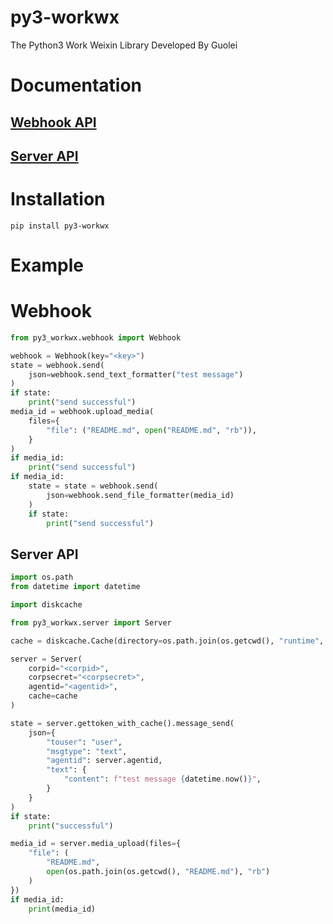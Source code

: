 # py3-workwx

The Python3 Work Weixin Library Developed By Guolei

# Documentation

## [Webhook API](https://developer.work.weixin.qq.com/document/path/91770)

## [Server API](https://developer.work.weixin.qq.com/document/path/90664)

# Installation

```shell
pip install py3-workwx
```

# Example

# Webhook

```python
from py3_workwx.webhook import Webhook

webhook = Webhook(key="<key>")
state = webhook.send(
    json=webhook.send_text_formatter("test message")
)
if state:
    print("send successful")
media_id = webhook.upload_media(
    files={
        "file": ("README.md", open("README.md", "rb")),
    }
)
if media_id:
    print("send successful")
if media_id:
    state = state = webhook.send(
        json=webhook.send_file_formatter(media_id)
    )
    if state:
        print("send successful")
```

## Server API

```python
import os.path
from datetime import datetime

import diskcache

from py3_workwx.server import Server

cache = diskcache.Cache(directory=os.path.join(os.getcwd(), "runtime", "diskcache", "default"))

server = Server(
    corpid="<corpid>",
    corpsecret="<corpsecret>",
    agentid="<agentid>",
    cache=cache
)

state = server.gettoken_with_cache().message_send(
    json={
        "touser": "user",
        "msgtype": "text",
        "agentid": server.agentid,
        "text": {
            "content": f"test message {datetime.now()}",
        }
    }
)
if state:
    print("successful")

media_id = server.media_upload(files={
    "file": (
        "README.md",
        open(os.path.join(os.getcwd(), "README.md"), "rb")
    )
})
if media_id:
    print(media_id)
```